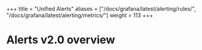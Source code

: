 +++
title = "Unified Alerts"
aliases = ["/docs/grafana/latest/alerting/rules/", "/docs/grafana/latest/alerting/metrics/"]
weight = 113
+++

# Alerts v2.0 overview


